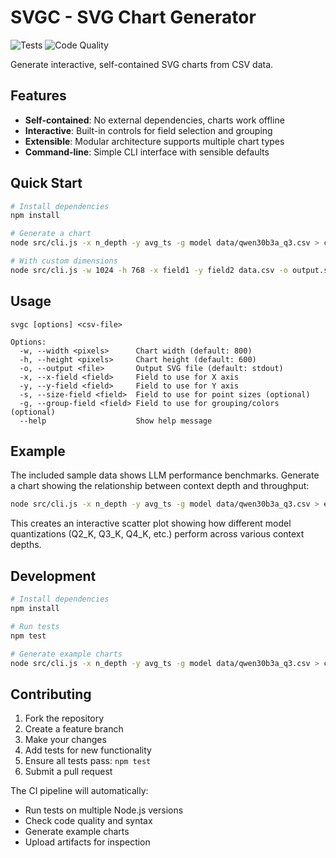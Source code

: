# SVGC - SVG Chart Generator

![Tests](https://github.com/oleksandr/svgc/workflows/Tests/badge.svg)
![Code Quality](https://github.com/oleksandr/svgc/workflows/Code%20Quality/badge.svg)

Generate interactive, self-contained SVG charts from CSV data.

## Features

- **Self-contained**: No external dependencies, charts work offline
- **Interactive**: Built-in controls for field selection and grouping
- **Extensible**: Modular architecture supports multiple chart types
- **Command-line**: Simple CLI interface with sensible defaults

## Quick Start

```bash
# Install dependencies
npm install

# Generate a chart
node src/cli.js -x n_depth -y avg_ts -g model data/qwen30b3a_q3.csv > chart.svg

# With custom dimensions
node src/cli.js -w 1024 -h 768 -x field1 -y field2 data.csv -o output.svg
```

## Usage

```
svgc [options] <csv-file>

Options:
  -w, --width <pixels>      Chart width (default: 800)
  -h, --height <pixels>     Chart height (default: 600)
  -o, --output <file>       Output SVG file (default: stdout)
  -x, --x-field <field>     Field to use for X axis
  -y, --y-field <field>     Field to use for Y axis
  -s, --size-field <field>  Field to use for point sizes (optional)
  -g, --group-field <field> Field to use for grouping/colors (optional)
  --help                    Show help message
```

## Example

The included sample data shows LLM performance benchmarks. Generate a chart showing the relationship between context depth and throughput:

```bash
node src/cli.js -x n_depth -y avg_ts -g model data/qwen30b3a_q3.csv > examples/performance.svg
```

This creates an interactive scatter plot showing how different model quantizations (Q2_K, Q3_K, Q4_K, etc.) perform across various context depths.

## Development

```bash
# Install dependencies
npm install

# Run tests
npm test

# Generate example charts
node src/cli.js -x n_depth -y avg_ts -g model data/qwen30b3a_q3.csv > chart.svg
```

## Contributing

1. Fork the repository
2. Create a feature branch
3. Make your changes
4. Add tests for new functionality
5. Ensure all tests pass: `npm test`
6. Submit a pull request

The CI pipeline will automatically:
- Run tests on multiple Node.js versions
- Check code quality and syntax
- Generate example charts
- Upload artifacts for inspection